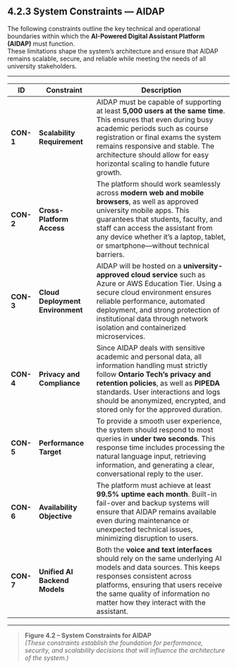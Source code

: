 ## 4.2.3 System Constraints — AIDAP

The following constraints outline the key technical and operational boundaries within which the **AI-Powered Digital Assistant Platform (AIDAP)** must function.  
These limitations shape the system’s architecture and ensure that AIDAP remains scalable, secure, and reliable while meeting the needs of all university stakeholders.

---

| **ID** | **Constraint** | **Description** |
|---------|----------------|-----------------|
| **CON-1** | **Scalability Requirement** | AIDAP must be capable of supporting at least **5,000 users at the same time**. This ensures that even during busy academic periods such as course registration or final exams the system remains responsive and stable. The architecture should allow for easy horizontal scaling to handle future growth. |
| **CON-2** | **Cross-Platform Access** | The platform should work seamlessly across **modern web and mobile browsers**, as well as approved university mobile apps. This guarantees that students, faculty, and staff can access the assistant from any device whether it’s a laptop, tablet, or smartphone—without technical barriers. |
| **CON-3** | **Cloud Deployment Environment** | AIDAP will be hosted on a **university-approved cloud service** such as Azure or AWS Education Tier. Using a secure cloud environment ensures reliable performance, automated deployment, and strong protection of institutional data through network isolation and containerized microservices. |
| **CON-4** | **Privacy and Compliance** | Since AIDAP deals with sensitive academic and personal data, all information handling must strictly follow **Ontario Tech’s privacy and retention policies**, as well as **PIPEDA** standards. User interactions and logs should be anonymized, encrypted, and stored only for the approved duration. |
| **CON-5** | **Performance Target** | To provide a smooth user experience, the system should respond to most queries in **under two seconds**. This response time includes processing the natural language input, retrieving information, and generating a clear, conversational reply to the user. |
| **CON-6** | **Availability Objective** | The platform must achieve at least **99.5% uptime each month**. Built-in fail-over and backup systems will ensure that AIDAP remains available even during maintenance or unexpected technical issues, minimizing disruption to users. |
| **CON-7** | **Unified AI Backend Models** | Both the **voice and text interfaces** should rely on the same underlying AI models and data sources. This keeps responses consistent across platforms, ensuring that users receive the same quality of information no matter how they interact with the assistant. |

---

> **Figure 4.2 – System Constraints for AIDAP**  
> *(These constraints establish the foundation for performance, security, and scalability decisions that will influence the architecture of the system.)*
